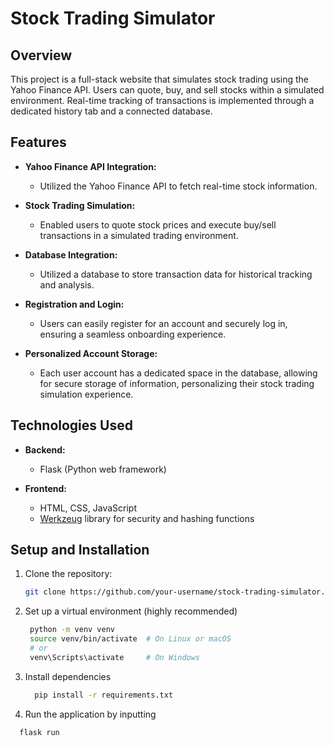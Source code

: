 # Stock Trading Simulator

## Overview

This project is a full-stack website that simulates stock trading using the Yahoo Finance API. Users can quote, buy, and sell stocks within a simulated environment. Real-time tracking of transactions is implemented through a dedicated history tab and a connected database.

## Features

- **Yahoo Finance API Integration:**
  - Utilized the Yahoo Finance API to fetch real-time stock information.
  
- **Stock Trading Simulation:**
  - Enabled users to quote stock prices and execute buy/sell transactions in a simulated trading environment.

- **Database Integration:**
  - Utilized a database to store transaction data for historical tracking and analysis.
 
- **Registration and Login:**
  - Users can easily register for an account and securely log in, ensuring a seamless onboarding experience.

- **Personalized Account Storage:**
  - Each user account has a dedicated space in the database, allowing for secure storage of information, personalizing their stock trading simulation experience.

## Technologies Used

- **Backend:**
  - Flask (Python web framework)

- **Frontend:**
  - HTML, CSS, JavaScript
  - [Werkzeug](https://werkzeug.palletsprojects.com/) library for security and hashing functions

## Setup and Installation

1. Clone the repository:

   ```bash
   git clone https://github.com/your-username/stock-trading-simulator.git

2. Set up a virtual environment (highly recommended)
   ```bash
    python -m venv venv
    source venv/bin/activate  # On Linux or macOS
    # or
    venv\Scripts\activate     # On Windows

3. Install dependencies
   ```bash
     pip install -r requirements.txt

4. Run the application by inputting
  ```bash
    flask run

